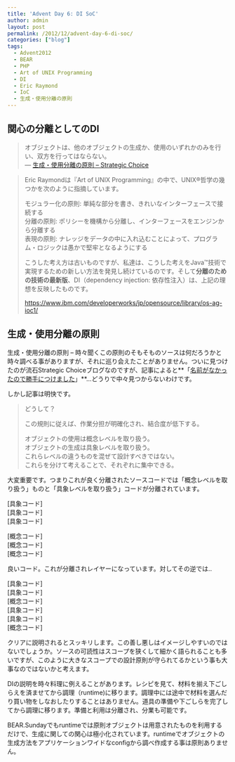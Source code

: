 ```yaml
---
title: 'Advent Day 6: DI SoC'
author: admin
layout: post
permalink: /2012/12/advent-day-6-di-soc/
categories: ["blog"]
tags:
  - Advent2012
  - BEAR
  - PHP
  - Art of UNIX Programming
  - DI
  - Eric Raymond
  - IoC
  - 生成・使用分離の原則
---
```


## 関心の分離としてのDI

> オブジェクトは、他のオブジェクトの生成か、使用のいずれかのみを行い、双方を行ってはならない。  
> &#8212; [生成・使用分離の原則 &#8211; Strategic Choice][1] 

> Eric Raymondは『Art of UNIX Programming』の中で、UNIX®哲学の幾つかを次のように指摘しています。
> 
> モジュラー化の原則: 単純な部分を書き、きれいなインターフェースで接続する  
> 分離の原則: ポリシーを機構から分離し、インターフェースをエンジンから分離する  
> 表現の原則: ナレッジをデータの中に入れ込むことによって、プログラム・ロジックは愚かで堅牢となるようにする
> 
> こうした考え方は古いものですが、私達は、こうした考えをJava™技術で実現するための新しい方法を発見し続けているのです。そして**分離のための技術の最新版**、DI（dependency injection: 依存性注入）は、上記の理想を反映したものです。
> 
> https://www.ibm.com/developerworks/jp/opensource/library/os-ag-ioc1/

## 生成・使用分離の原則

生成・使用分離の原則 &#8211; 時々聞くこの原則のそもそものソースは何だろうかと時々調べる事がありますが、それに巡り会えたことがありません。ついに見つけたのが流石Strategic Choiceブログなのですが、記事によると**「[名前がなかったので勝手につけました][1]」**&#8230;どうりで中々見つからないわけです。

しかし記事は明快です。

> どうして？
> 
> この規則に従えば、作業分担が明確化され、結合度が低下する。
> 
> オブジェクトの使用は概念レベルを取り扱う。  
> オブジェクトの生成は具象レベルを取り扱う。  
> これらレベルの違うものを混ぜて設計すべきではない。  
> これらを分けて考えることで、それぞれに集中できる。 

大変重要です。つまりこれが良く分離されたソースコードでは「概念レベルを取り扱う」ものと「具象レベルを取り扱う」コードが分離されています。

[具象コード]  
[具象コード]  
[具象コード]

[概念コード]  
[概念コード]  
[概念コード]

良いコード。これが分離されレイヤーになっています。対してその逆では..

[具象コード]  
[具象コード]  
[概念コード]  
[具象コード]  
[具象コード]  
[概念コード]

クリアに説明されるとスッキリします。この善し悪しはイメージしやすいのではないでしょうか。ソースの可読性はスコープを狭くして細かく語られることも多いですが、このように大きなスコープでの設計原則が守られてるかという事も大事なのではないかと考えます。

DIの説明を時々料理に例えることがあります。レシピを見て、材料を揃え下ごしらえを済ませてから調理（runtime)に移ります。調理中には途中で材料を選んだり買い物をしなおしたりすることはありません。道具の準備や下ごしらを完了してから調理に移ります。準備と利用は分離され、分業も可能です。

BEAR.Sundayでもruntimeでは原則オブジェクトは用意されたものを利用するだけで、生成に関しての関心は極小化されています。runtimeでオブジェクトの生成方法をアプリケーションワイドなconfigから調べ作成する事は原則ありません。

 [1]: http://d.hatena.ne.jp/asakichy/20090331/1238472501#20090331f1
